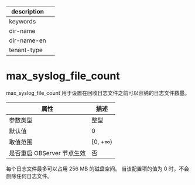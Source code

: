 |description||
|---|---|
|keywords||
|dir-name||
|dir-name-en||
|tenant-type||

# max_syslog_file_count 

max_syslog_file_count 用于设置在回收日志文件之前可以容纳的日志文件数量。


|      **属性**      |  **描述**  |
|------------------|----------|
| 参数类型             | 整型       |
| 默认值              | 0        |
| 取值范围             | \[0, +∞) |
| 是否重启 OBServer 节点生效 | 否        |



每个日志文件最多可以占用 256 MB 的磁盘空间。 当该配置项的值为 0 时，不会删除任何日志文件。

